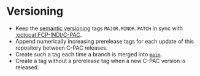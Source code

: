 # Versioning

- Keep the [semantic versioning](https://semver.org/) tags `MAJOR.MINOR.PATCH` in sync with [:octocat:FCP-INDI/C-PAC](https://github.com/FCP-INDI/C-PAC).
- Append numerically increasing prerelease tags for each update of this repository between C-PAC releases.
- Create such a tag each time a branch is merged into [`main`](https://github.com/FCP-INDI/C-PAC_templates/tree/main).
- Create a tag without a prerelease tag when a new C-PAC version is released.
